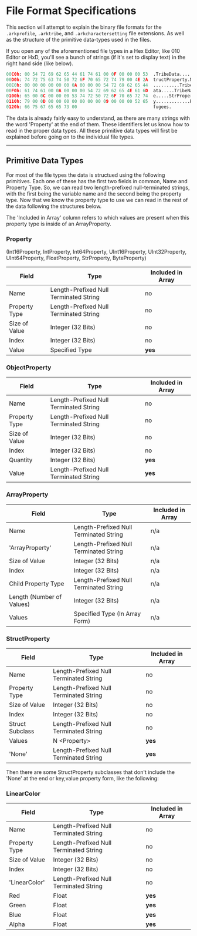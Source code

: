 File Format Specifications
===

This section will attempt to explain the binary file formats for the `.arkprofile`, `.arktribe`, and `.arkcharactersetting` file extensions. As well as the structure of the primitive data-types used in the files.

If you open any of the aforementioned file types in a Hex Editor, like 010 Editor or HxD, you'll see a bunch of strings (if it's set to display text) in the right hand side (like below).

```python
00C0h: 00 54 72 69 62 65 44 61 74 61 00 0F 00 00 00 53  .TribeData.....S
00D0h: 74 72 75 63 74 50 72 6F 70 65 72 74 79 00 4E 2A  tructProperty.N*
00E0h: 00 00 00 00 00 00 0A 00 00 00 54 72 69 62 65 44  ..........TribeD
00F0h: 61 74 61 00 0A 00 00 00 54 72 69 62 65 4E 61 6D  ata.....TribeNam
0100h: 65 00 0C 00 00 00 53 74 72 50 72 6F 70 65 72 74  e.....StrPropert
0110h: 79 00 0D 00 00 00 00 00 00 00 09 00 00 00 52 65  y.............Re
0120h: 66 75 67 65 65 73 00                             fugees.
```

The data is already fairly easy to understand, as there are many strings with the word 'Property' at the end of them. These identifiers let us know how to read in the proper data types. All these primitive data types will first be explained before going on to the individual file types.

- - -

## Primitive Data Types

For most of the file types the data is structued using the following primitives. Each one of these has the first two fields in common, Name and Property Type. So, we can read two length-prefixed null-terminated strings, with the first being the variable name and the second being the property type. Now that we know the property type to use we can read in the rest of the data following the structures below.

The 'Included in Array' column refers to which values are present when this property type is inside of an ArrayProperty.

### Property
(Int16Property, IntProperty, Int64Property, UInt16Property, UInt32Property, UInt64Property, FloatProperty, StrProperty, ByteProperty)

|     Field     |      Type      | Included in Array |
|---------------|----------------|-------------------|
| Name          | Length-Prefixed Null Terminated String | no |
| Property Type | Length-Prefixed Null Terminated String | no |
| Size of Value | Integer (32 Bits)                  | no |
| Index         | Integer (32 Bits)                  | no |
| Value         | Specified Type         | **yes** |

### ObjectProperty

|     Field     |      Type      | Included in Array |
|---------------|----------------|-------------------|
| Name          | Length-Prefixed Null Terminated String | no |
| Property Type | Length-Prefixed Null Terminated String | no |
| Size of Value | Integer (32 Bits)                  | no |
| Index         | Integer (32 Bits)                  | no |
| Quantity         | Integer (32 Bits)                  | **yes** |
| Value | Length-Prefixed Null Terminated String | **yes** |

### ArrayProperty

|     Field     |      Type      | Included in Array |
|---------------|----------------|-------------------|
| Name          | Length-Prefixed Null Terminated String | n/a |
| 'ArrayProperty' | Length-Prefixed Null Terminated String | n/a |
| Size of Value | Integer (32 Bits)                  | n/a |
| Index         | Integer (32 Bits)                  | n/a |
| Child Property Type | Length-Prefixed Null Terminated String | n/a |
| Length (Number of Values) | Integer (32 Bits)                  | n/a |
| Values         | Specified Type (In Array Form)        | n/a |

### StructProperty

|     Field     |      Type      | Included in Array |
|---------------|----------------|-------------------|
| Name          | Length-Prefixed Null Terminated String | no |
| Property Type | Length-Prefixed Null Terminated String | no |
| Size of Value | Integer (32 Bits)                  | no |
| Index         | Integer (32 Bits)                  | no |
| Struct Subclass | Length-Prefixed Null Terminated String | no |
| Values         | N <Property\>         | **yes** |
| 'None' | Length-Prefixed Null Terminated String | **yes** |

Then there are some StructProperty subclasses that don't include the 'None' at the end or key,value property form, like the following:

### LinearColor

|     Field     |      Type      | Included in Array |
|---------------|----------------|-------------------|
| Name          | Length-Prefixed Null Terminated String | no |
| Property Type | Length-Prefixed Null Terminated String | no |
| Size of Value | Integer (32 Bits)                  | no |
| Index         | Integer (32 Bits)                  | no |
| 'LinearColor' | Length-Prefixed Null Terminated String | no |
| Red         | Float         | **yes** |
| Green         | Float         | **yes** |
| Blue         | Float         | **yes** |
| Alpha         | Float         | **yes** |
